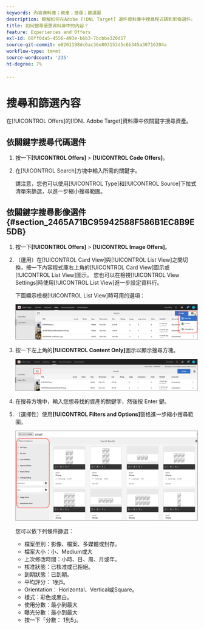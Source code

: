 ```yaml
---
keywords: 內容資料庫；資產；搜尋；篩選器
description: 瞭解如何在Adobe [!DNL Target] 選件資料庫中搜尋程式碼和影像選件。
title: 如何搜尋優惠資料庫中的內容？
feature: Experiences and Offers
exl-id: 68ff0da5-4556-493e-b6b3-7bcbba320d57
source-git-commit: e8201198dc6ac36e803153d5c6b345a30716204a
workflow-type: tm+mt
source-wordcount: '235'
ht-degree: 7%

---
```


# 搜尋和篩選內容

在[!UICONTROL Offers]的[!DNL Adobe Target]資料庫中依關鍵字搜尋資產。

## 依關鍵字搜尋代碼選件

1. 按一下&#x200B;**[!UICONTROL Offers]** > **[!UICONTROL Code Offers]**。
1. 在[!UICONTROL Search]方塊中輸入所需的關鍵字。

   請注意，您也可以使用[!UICONTROL Type]和[!UICONTROL Source]下拉式清單來篩選，以進一步縮小搜尋範圍。

## 依關鍵字搜尋影像選件 {#section_2465A71BC95942588F586B1EC8B9E5DB}

1. 按一下&#x200B;**[!UICONTROL Offers]** > **[!UICONTROL Image Offers]**。

1. （選用）在[!UICONTROL Card View]與[!UICONTROL List View]之間切換，按一下內容程式庫右上角的[!UICONTROL Card View]圖示或[!UICONTROL List View]圖示。 您也可以在檢視[!UICONTROL View Settings]時使用[!UICONTROL List View]進一步設定資料行。

   下圖顯示檢視[!UICONTROL List View]時可用的選項：

   ![清單檢視選項](/help/main/c-experiences/c-manage-content/assets/view-settings-options.png)

1. 按一下左上角的&#x200B;**[!UICONTROL Content Only]**&#x200B;圖示以顯示搜尋方塊。

   ![僅內容選項](/help/main/c-experiences/c-manage-content/assets/content-only.png)

1. 在搜尋方塊中，輸入您想尋找的資產的關鍵字，然後按 Enter 鍵。

1. （選擇性）使用&#x200B;**[!UICONTROL Filters and Options]**&#x200B;窗格進一步縮小搜尋範圍。

   ![篩選和選項窗格](/help/main/c-experiences/c-manage-content/assets/filter-and-options.png)

   您可以依下列條件篩選：

   * 檔案型別：影像、檔案、多媒體或封存。
   * 檔案大小：小、Medium或大
   * 上次修改時間：小時、日、周、月或年。
   * 核准狀態：已核准或已拒絕。
   * 到期狀態：已到期。
   * 平均評分： 1到5。
   * Orientation： Horizontal、Vertical或Square。
   * 樣式：彩色或黑白。
   * 使用分數：最小到最大
   * 曝光分數：最小到最大
   * 按一下「分數： 1到5」。
